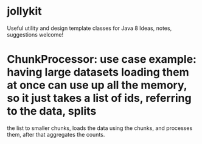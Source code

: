 jollykit
========

Useful utility and design template classes for Java 8
Ideas, notes, suggestions welcome!

# ChunkProcessor: use case example: having large datasets loading them at once can use up all the memory, so it just takes a list of ids, referring to the data, splits
the list to smaller chunks, loads the data using the chunks, and processes them, after that aggregates the counts.

